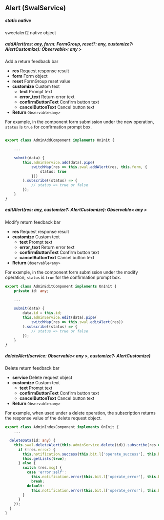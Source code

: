 ## Alert (SwalService)

##### static native

sweetalert2 native object

##### addAlert(res: any, form: FormGroup, reset?: any, customize?: AlertCustomize): Observable< any >

Add a return feedback bar

- **res** Request response result
- **form** Form object
- **reset** FormGroup reset value
- **customize** Custom text
    - **text** Prompt text
    - **error_text** Return error text
    - **confirmButtonText** Confirm button text
    - **cancelButtonText** Cancel button text
- **Return** `Observable<any>`

For example, in the component form submission under the new operation, `status` is `true` for confirmation prompt box.

```typescript

export class AdminAddComponent implements OnInit {

    ...

    submit(data) {
        this.adminService.add(data).pipe(
            switchMap(res => this.swal.addAlert(res, this.form, {
                status: true
            }))
        ).subscribe((status) => {
            // status => true or false
        });
    }
}
```

##### editAlert(res: any, customize?: AlertCustomize): Observable< any >

Modify return feedback bar

- **res** Request response result
- **customize** Custom text
    - **text** Prompt text
    - **error_text** Return error text
    - **confirmButtonText** Confirm button text
    - **cancelButtonText** Cancel button text
- **Return** `Observable<any>`

For example, in the component form submission under the modify operation, `status` is `true` for the confirmation prompt box.

```typescript
export class AdminEditComponent implements OnInit {
    private id: any;

    ...

    submit(data) {
        data.id = this.id;
        this.adminService.edit(data).pipe(
            switchMap(res => this.swal.editAlert(res))
        ).subscribe((status) => {
            // status => true or false
        });
    }
}
```

##### deleteAlert(service: Observable< any >, customize?: AlertCustomize)

Delete return feedback bar

- **service** Delete request object
- **customize** Custom text
    - **text** Prompt text
    - **confirmButtonText** Confirm button text
    - **cancelButtonText** Cancel button text
- **Return** `Observable<any>`

For example, when used under a delete operation, the subscription returns the response value of the delete request object.

```typescript
export class AdminIndexComponent implements OnInit {
    ...

  deleteData(id: any) {
    this.swal.deleteAlert(this.adminService.delete(id)).subscribe(res => {
      if (!res.error) {
        this.notification.success(this.bit.l['operate_success'], this.bit.l['delete_success']);
        this.getLists(true);
      } else {
        switch (res.msg) {
          case 'error:self':
            this.notification.error(this.bit.l['operate_error'], this.bit.l['error_delete_self']);
            break;
          default:
            this.notification.error(this.bit.l['operate_error'], this.bit.l['delete_error']);
        }
      }
    });
  }
}
```